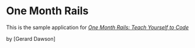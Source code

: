 # One Month Rails

This is the sample application for
[*One Month Rails: Teach Yourself to Code*](http://onemonthrails.com)

by [Gerard Dawson]


